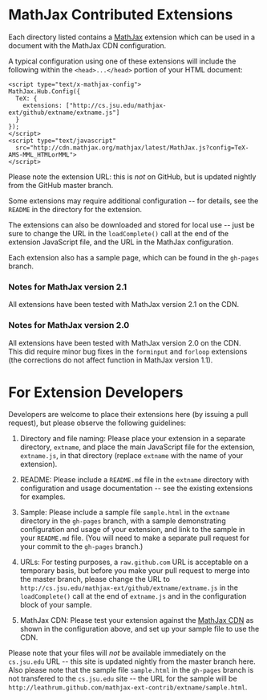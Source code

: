 # MathJax Contributed Extensions

Each directory listed contains a [MathJax](http://www.mathjax.org) extension which can be used in a document with the MathJax CDN configuration.

A typical configuration using one of these extensions will include the following within the `<head>...</head>` portion of your HTML document:

    <script type="text/x-mathjax-config">
    MathJax.Hub.Config({
      TeX: {
        extensions: ["http://cs.jsu.edu/mathjax-ext/github/extname/extname.js"] 
      }
    });
    </script>
    <script type="text/javascript"
      src="http://cdn.mathjax.org/mathjax/latest/MathJax.js?config=TeX-AMS-MML_HTMLorMML">
    </script>
    
Please note the extension URL:  this is *not* on GitHub, but is updated nightly from the GitHub master branch. 

Some extensions may require additional configuration -- for details, see the `README` in the directory for the extension.

The extensions can also be downloaded and stored for local use -- just be sure to change the URL in the `loadComplete()` call at the end of the extension JavaScript file, and the URL in the MathJax configuration.

Each extension also has a sample page, which can be found in the `gh-pages` branch.

### Notes for MathJax version 2.1

All extensions have been tested with MathJax version 2.1 on the CDN.  

### Notes for MathJax version 2.0

All extensions have been tested with MathJax version 2.0 on the CDN.  
This did require minor bug fixes in the `forminput` and `forloop` extensions (the corrections do not affect 
function in MathJax version 1.1).

# For Extension Developers

Developers are welcome to place their extensions here (by issuing a pull request), but please observe the following guidelines:

1)  Directory and file naming:  Please place your extension in a separate directory, `extname`, and place the main JavaScript file for the extension, `extname.js`, in that directory (replace `extname` with the name of your extension).

2)  README:  Please include a `README.md` file in the `extname` directory with configuration and usage documentation -- see the existing extensions for examples.

3)  Sample:  Please include a sample file `sample.html` in the `extname` directory in the `gh-pages` branch, with a sample demonstrating configuration and usage of your extension, and link to the sample in your `README.md` file.  (You will need to make a separate pull request for your commit to the `gh-pages` branch.)

4)  URLs:  For testing purposes, a `raw.github.com` URL is acceptable on a temporary basis, but before you make your pull request to merge into the master branch, please change the URL to  `http://cs.jsu.edu/mathjax-ext/github/extname/extname.js` in the `loadComplete()` call at the end of `extname.js` and in the configuration block of your sample.

5)  MathJax CDN:  Please test your extension against the [MathJax CDN](http://www.mathjax.org/docs/1.1/start.html) as shown in the configuration above, and set up your sample file to use the CDN.

Please note that your files will *not* be available immediately on the `cs.jsu.edu` URL -- this site is updated nightly from the master branch here.  Also please note that the sample file `sample.html` in the `gh-pages` branch is not transfered to the `cs.jsu.edu` site -- the URL for the sample will be `http://leathrum.github.com/mathjax-ext-contrib/extname/sample.html`.
